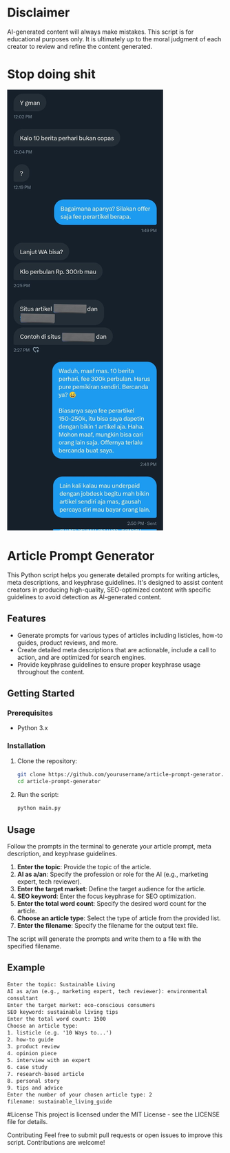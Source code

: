 # Disclaimer
AI-generated content will always make mistakes. This script is for educational purposes only. It is ultimately up to the moral judgment of each creator to review and refine the content generated.

# Stop doing shit
![Conversation Screenshot](/too_lol.jpeg)

# Article Prompt Generator

This Python script helps you generate detailed prompts for writing articles, meta descriptions, and keyphrase guidelines. It's designed to assist content creators in producing high-quality, SEO-optimized content with specific guidelines to avoid detection as AI-generated content.

## Features

- Generate prompts for various types of articles including listicles, how-to guides, product reviews, and more.
- Create detailed meta descriptions that are actionable, include a call to action, and are optimized for search engines.
- Provide keyphrase guidelines to ensure proper keyphrase usage throughout the content.

## Getting Started

### Prerequisites

- Python 3.x

### Installation

1. Clone the repository:

    ```bash
    git clone https://github.com/yourusername/article-prompt-generator.git
    cd article-prompt-generator
    ```

2. Run the script:

    ```bash
    python main.py
    ```

## Usage

Follow the prompts in the terminal to generate your article prompt, meta description, and keyphrase guidelines.

1. **Enter the topic**: Provide the topic of the article.
2. **AI as a/an**: Specify the profession or role for the AI (e.g., marketing expert, tech reviewer).
3. **Enter the target market**: Define the target audience for the article.
4. **SEO keyword**: Enter the focus keyphrase for SEO optimization.
5. **Enter the total word count**: Specify the desired word count for the article.
6. **Choose an article type**: Select the type of article from the provided list.
7. **Enter the filename**: Specify the filename for the output text file.

The script will generate the prompts and write them to a file with the specified filename.

## Example

```plaintext
Enter the topic: Sustainable Living
AI as a/an (e.g., marketing expert, tech reviewer): environmental consultant
Enter the target market: eco-conscious consumers
SEO keyword: sustainable living tips
Enter the total word count: 1500
Choose an article type:
1. listicle (e.g. '10 Ways to...')
2. how-to guide
3. product review
4. opinion piece
5. interview with an expert
6. case study
7. research-based article
8. personal story
9. tips and advice
Enter the number of your chosen article type: 2
filename: sustainable_living_guide
```

#License
This project is licensed under the MIT License - see the LICENSE file for details.

Contributing
Feel free to submit pull requests or open issues to improve this script. Contributions are welcome!
